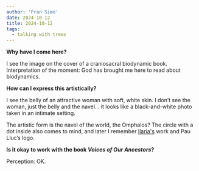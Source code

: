 ```yaml
---
author: 'Fran Simó'
date: 2024-10-12
title: 2024-10-12
tags:
  - talking with trees
---
```


**Why have I come here?**

I see the image on the cover of a craniosacral biodynamic book. Interpretation of the moment: God has brought me here to read about biodynamics.

**How can I express this artistically?**

I see the belly of an attractive woman with soft, white skin. I don’t see the woman, just the belly and the navel… it looks like a black-and-white photo taken in an intimate setting.

The artistic form is the navel of the world, the Omphalos? The circle with a dot inside also comes to mind, and later I remember [Ilaria's](https://ilaria-gallese.myportfolio.com/manifesto-creativo) work and Pau Lluc’s logo.

**Is it okay to work with the book *Voices of Our Ancestors*?**

Perception: OK.
